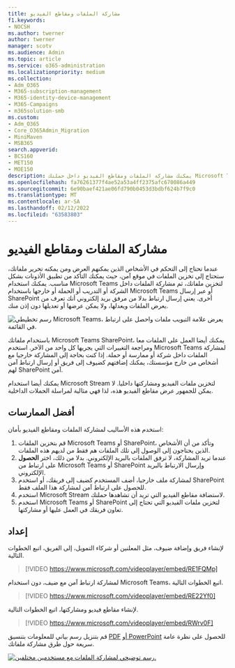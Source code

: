 ```yaml
---
title: مشاركة الملفات ومقاطع الفيديو
f1.keywords:
- NOCSH
ms.author: twerner
author: twerner
manager: scotv
ms.audience: Admin
ms.topic: article
ms.service: o365-administration
ms.localizationpriority: medium
ms.collection:
- Adm_O365
- M365-subscription-management
- M365-identity-device-management
- M365-Campaigns
- m365solution-smb
ms.custom:
- Adm_O365
- Core_O365Admin_Migration
- MiniMaven
- MSB365
search.appverid:
- BCS160
- MET150
- MOE150
description: يمكنك مشاركة الملفات ومقاطع الفيديو داخل حملتك Microsoft Teams SharePoint.
ms.openlocfilehash: fa76261377f4ae52a53a4ff2375afc670086a449
ms.sourcegitcommit: 6e90baef421ae06fd790b0453d3bdbf624b7f9c0
ms.translationtype: MT
ms.contentlocale: ar-SA
ms.lasthandoff: 02/12/2022
ms.locfileid: "63583803"
---
```

# <a name="share-files-and-videos"></a>مشاركة الملفات ومقاطع الفيديو

عندما تحتاج إلى التحكم في الأشخاص الذين يمكنهم العرض ومن يمكنه تحرير ملفاتك، ستحتاج إلى تخزين الملفات في موقع آمن، حيث يمكنك التأكد من تطبيق الأذونات بشكل مناسب. يمكنك استخدام Microsoft Teams لتخزين ملفاتك، ثم مشاركة الملفات داخل الشركة أو التدريب أو الحملة أو خارجها باستخدام Microsoft Teams أو عبر إرسال SharePoint أخرى. يعني إرسال ارتباط بدلا من مرفق بريد إلكتروني أنك تعرف من يعرض الملفات ويعدلها، ولا يمكن عرضها أو تعديلها دون إذن منك.

![رسم تخطيطي Microsoft Teams، يعرض علامة التبويب ملفات واحصل على ارتباط في القائمة.](../media/m365-democracy-teams-sharefiles.png)

باستخدام ملفاتك Microsoft Teams SharePoint، يمكنك أيضا العمل على الملفات معا ومراجعة التغييرات التي يجريها كل واحد من الآخر. استخدم Microsoft Teams لمشاركة الملفات داخل شركة أو ممارسة أو حملة. إذا كنت بحاجة إلى المشاركة خارجيا مع أشخاص من خارج مؤسستك، يمكنك إضافتهم كضيوف إلى فريق أو إرسال ارتباط آمن لهم SharePoint آمن.

يمكنك أيضا استخدام Microsoft Stream لتخزين ملفات الفيديو ومشاركتها داخليا. لا يمكن للجمهور عرض مقاطع الفيديو هذه، لذا فهي مثالية لمراسلة الحملات الداخلية.

## <a name="best-practices"></a>أفضل الممارسات

استخدم هذه الأساليب لمشاركة الملفات ومقاطع الفيديو بأمان:

1. قم بتخزين الملفات Microsoft Teams أو SharePoint، وتأكد من أن الأشخاص الذين يحتاجون إلى الوصول إلى تلك الملفات هم فقط من لديهم هذه الملفات.
2. عندما تريد المشاركة، لا ترفق الملفات بالبريد الإلكتروني. بدلا من ذلك، اختر **الحصول** على ارتباط من Microsoft Teams أو SharePoint وإرسال الارتباط بالبريد الإلكتروني.
3. لمشاركة ملف خارجيا، أضف المستخدم كضيف إلى فريقك، أو استخدم SharePoint للحصول على ارتباط آمن لمشاركة هذا الملف فقط.
4. استخدم Microsoft Stream لاستضافة مقاطع الفيديو التي تريد أن تشاهدها حملتك.
5. استخدم Microsoft Teams أو SharePoint لتخزين ملفات الفيديو التي تحتاج إلى تعاون فريقك في العمل عليها أو مشاركتها.

## <a name="set-up"></a>إعداد

لإنشاء فريق وإضافة ضيوف، مثل المعلنين أو شركاء التمويل، إلى الفريق، اتبع الخطوات التالية.

> [!VIDEO https://www.microsoft.com/videoplayer/embed/RE1FQMp]

لمشاركة ارتباط آمن مع ضيف، دون استخدام Microsoft Teams، اتبع الخطوات التالية.

> [!VIDEO https://www.microsoft.com/videoplayer/embed/RE22Yf0]

لإنشاء مقاطع فيديو ومشاركتها، اتبع الخطوات التالية.

> [!VIDEO https://www.microsoft.com/videoplayer/embed/RWrv0F]

قم بتنزيل رسم بياني للمعلومات بتنسيق [PDF](https://go.microsoft.com/fwlink/?linkid=2079435) [أو PowerPoint](https://go.microsoft.com/fwlink/?linkid=2079438) للحصول على نظرة عامة سريعة حول طرق مشاركة ملفاتك.

[![رسم توضيحي لمشاركة الملفات مع مستخدمين مختلفين.](../media/ShareYourfiles-thumb-358x201.png)](https://go.microsoft.com/fwlink/?linkid=2079435)
